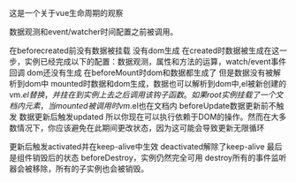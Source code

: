 这是一个关于vue生命周期的观察

数据观测和event/watcher时间配置之前被调用。

在beforecreated前没有数据被挂载
没有dom生成
在created时数据被生成在这一步，实例已经完成以下的配置：数据观测，属性和方法的运算，watch/event事件回调
dom还没有生成
在beforeMount时dom和数据都生成了
但是数据没有被解析到dom中
mounted时数据和dom生成，数据也可以解析到dom中,el被新创建的vm.$el替换，并挂在到实例上去之后调用该钩子函数。如果root实例挂载了一个文档内元素，当mounted被调用时vm.$el也在文档内
beforeUpdate数据更新前不触发
数据更新后触发updated
所以你现在可以执行依赖于DOM的操作。然而在大多数情况下，你应该避免在此期间更改状态，因为这可能会导致更新无限循环

更新后触发activated并在keep-alive中生效
deactivated解除了keep-alive
最后是组件销毁后的状态
beforeDestroy，实例仍然完全可用
destroy所有的事件监听器会被移除，所有的子实例也会被销毁。
